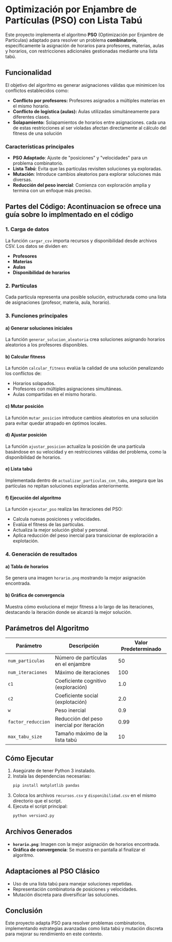 # Optimización por Enjambre de Partículas (PSO) con Lista Tabú

Este proyecto implementa el algoritmo **PSO** (Optimización por Enjambre de Partículas) adaptado para resolver un problema **combinatorio**, específicamente la asignación de horarios para profesores, materias, aulas y horarios, con restricciones adicionales gestionadas mediante una lista tabú.

## Funcionalidad
El objetivo del algoritmo es generar asignaciones válidas que minimicen los conflictos establecidos como:
- **Conflicto por profesores:** Profesores asignados a múltiples materias en el mismo horario.
- **Conflicto de logística (aulas):** Aulas utilizadas simultáneamente para diferentes clases.
- **Solapamiento:** Solapamientos de horarios entre asignaciones.
cada una de estas restricciones al ser violadas afectan directamente al cálculo del fitness de una solución

### Características principales
- **PSO Adaptado**: Ajuste de "posiciones" y "velocidades" para un problema combinatorio.
- **Lista Tabú**: Evita que las partículas revisiten soluciones ya exploradas.
- **Mutación**: Introduce cambios aleatorios para explorar soluciones más diversas.
- **Reducción del peso inercial**: Comienza con exploración amplia y termina con un enfoque más preciso.

## Partes del Código: Acontinuacion se ofrece una guía sobre lo implmentado en el código
### 1. **Carga de datos**
La función `cargar_csv` importa recursos y disponibilidad desde archivos CSV. Los datos se dividen en:
- **Profesores**
- **Materias**
- **Aulas**
- **Disponibilidad de horarios**

### 2. **Partículas**
Cada partícula representa una posible solución, estructurada como una lista de asignaciones (profesor, materia, aula, horario).

### 3. **Funciones principales**
#### a) **Generar soluciones iniciales**
La función `generar_solucion_aleatoria` crea soluciones asignando horarios aleatorios a los profesores disponibles.

#### b) **Calcular fitness**
La función `calcular_fitness` evalúa la calidad de una solución penalizando los conflictos de:
- Horarios solapados.
- Profesores con múltiples asignaciones simultáneas.
- Aulas compartidas en el mismo horario.

#### c) **Mutar posición**
La función `mutar_posicion` introduce cambios aleatorios en una solución para evitar quedar atrapado en óptimos locales.

#### d) **Ajustar posición**
La función `ajustar_posicion` actualiza la posición de una partícula basándose en su velocidad y en restricciones válidas del problema, como la disponibilidad de horarios.

#### e) **Lista tabú**
Implementada dentro de `actualizar_particulas_con_tabu`, asegura que las partículas no repitan soluciones exploradas anteriormente.

#### f) **Ejecución del algoritmo**
La función `ejecutar_pso` realiza las iteraciones del PSO:
- Calcula nuevas posiciones y velocidades.
- Evalúa el fitness de las partículas.
- Actualiza la mejor solución global y personal.
- Aplica reducción del peso inercial para transicionar de exploración a explotación.

### 4. **Generación de resultados**
#### a) **Tabla de horarios**
Se genera una imagen `horario.png` mostrando la mejor asignación encontrada.

#### b) **Gráfica de convergencia**
Muestra cómo evoluciona el mejor fitness a lo largo de las iteraciones, destacando la iteración donde se alcanzó la mejor solución.

## Parámetros del Algoritmo
| Parámetro         | Descripción                                | Valor Predeterminado |
|-------------------|--------------------------------------------|----------------------|
| `num_particulas`  | Número de partículas en el enjambre        | 50                   |
| `num_iteraciones` | Máximo de iteraciones                      | 100                  |
| `c1`              | Coeficiente cognitivo (exploración)        | 1.0                  |
| `c2`              | Coeficiente social (explotación)           | 2.0                  |
| `w`               | Peso inercial                              | 0.9                  |
| `factor_reduccion`| Reducción del peso inercial por iteración  | 0.99                 |
| `max_tabu_size`   | Tamaño máximo de la lista tabú             | 10                   |

## Cómo Ejecutar
1. Asegúrate de tener Python 3 instalado.
2. Instala las dependencias necesarias:
   ```bash
   pip install matplotlib pandas
   ```
3. Coloca los archivos `recursos.csv` y `disponibilidad.csv` en el mismo directorio que el script.
4. Ejecuta el script principal:
   ```bash
   python version2.py
   ```

## Archivos Generados
- **`horario.png`**: Imagen con la mejor asignación de horarios encontrada.
- **Gráfica de convergencia**: Se muestra en pantalla al finalizar el algoritmo.

## Adaptaciones al PSO Clásico
- Uso de una lista tabú para manejar soluciones repetidas.
- Representación combinatoria de posiciones y velocidades.
- Mutación discreta para diversificar las soluciones.

## Conclusión
Este proyecto adapta PSO para resolver problemas combinatorios, implementando estrategias avanzadas como lista tabú y mutación discreta para mejorar su rendimiento en este contexto.


